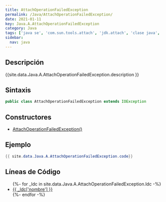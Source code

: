 ```yaml
---
title: AttachOperationFailedException
permalink: /Java/AttachOperationFailedException/
date: 2021-01-11
key: Java.A.AttachOperationFailedException
category: Java
tags: ['java se', 'com.sun.tools.attach', 'jdk.attach', 'clase java', 'Java 9']
sidebar: 
  nav: java
---
```


## Descripción
{{site.data.Java.A.AttachOperationFailedException.description }}

## Sintaxis
~~~java
public class AttachOperationFailedException extends IOException
~~~

## Constructores
* [AttachOperationFailedException()](/Java/AttachOperationFailedException/AttachOperationFailedException/)

## Ejemplo
~~~java
{{ site.data.Java.A.AttachOperationFailedException.code}}
~~~

## Líneas de Código
<ul>
{%- for _ldc in site.data.Java.A.AttachOperationFailedException.ldc -%}
   <li>
       <a href="{{_ldc['url'] }}">{{ _ldc['nombre'] }}</a>
   </li>
{%- endfor -%}
</ul>
